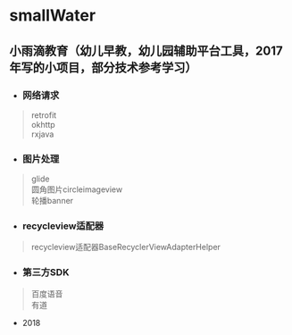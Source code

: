 # smallWater

## 小雨滴教育（幼儿早教，幼儿园辅助平台工具，2017年写的小项目，部分技术参考学习）

* ### 网络请求<Br>
>retrofit<Br>
       okhttp<Br>
      rxjava<Br>
    
* ### 图片处理<Br>
 > glide<Br>
   圆角图片circleimageview<Br>
   轮播banner<Br>
    
* ### recycleview适配器<Br>
> recycleview适配器BaseRecyclerViewAdapterHelper<Br>
    
* ### 第三方SDK<Br>
> 百度语音<Br>
    有道
       
      
      
* 2018
